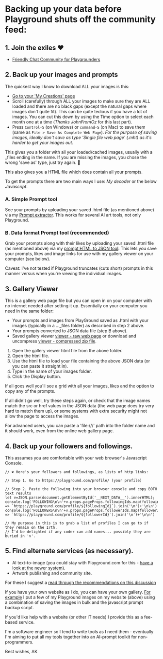 
# Backing up your data before Playground shuts off the community feed:

## 1. Join the exiles ❤️
- [Friendly Chat Community for Playgrounders](https://discord.gg/3QK2B3zhGb)

## 2. Back up your images and prompts

The quickest way I know to download ALL your images is this:
- [Go to your 'My Creations' page](https://playground.com/me)
- Scroll (carefully) through ALL your images to make sure they are ALL loaded and there are no black gaps (except the natural gaps where images don't quite fit). This can be quite tedious if you have a lot of images. 
You can cut this down by using the Time option to select each month one at a time (*Thanks JohnFromOz* for this last part).
- Press `Control-S` (on Windows) or `command-S` (on Mac) to save them (same as `File > Save As Complete Web Page`). *For the purpose of saving images, ideally don't save as type 'Single file web page' (.mht) as it's harder to get your images out.*

This gives you a folder with all your loaded/cached images, usually with a _files ending in the name. If you are missing the images, you chose the wrong 'save as' type, just try again. 🙂

This also gives you a HTML file which does contain all your prompts.

To get the prompts there are two main ways I use: *My decoder* or the below *Javascript*. 

### A. Simple Prompt tool
See your prompts by uploading your saved .html file (as mentioned above) via my [Prompt extractor](https://akingdom.github.io/ai_tools/prompt-extraction.html). This works for several AI art tools, not only Playground.

### B. Data format Prompt tool (recommended)
Grab your prompts along with their likes by uploading your saved .html file (as mentioned above) via my [prompt HTML to JSON tool](https://github.com/akingdom/akingdom.github.io/ai_tools/prompt-html-to-json.html). This lets you save your prompts, likes and image links for use with my gallery viewer on your computer (see below).

Caveat: I've not tested if Playground truncates (cuts short) prompts in this manner versus when you're viewing the individual images.

## 3. Gallery Viewer
This is a gallery web page file but you can open in on your computer with no internet needed after setting it up. Essentially on your computer you need in the same folder:

- Your prompts and images from PlayGround saved as .html with your images (typically in a ..._files folder) as described in step 2 above.
- Your prompts converted to JSON data file (step B above).
- Saved gallery viewer [viewer - raw web page](../ai_tools/prompt-backup-viewer.html) or download and uncompress [viewer - compressed zip file](../ai_tools/prompt-backup-viewer.html.zip). 

1. Open the gallery viewer html file from the above folder.
2. Open the html file.
3. Use the html file to load your file containing the above JSON data (or you can paste it straight in).
4. Type in the name of your images folder.
5. Click the Display button.

If all goes well you'll see a grid with all your images, likes and the option to copy any of the prompts. 

If all didn't go well, try these steps again, or check that the image names match the src or href values in the JSON data (the web page does try very hard to match them up), or some systems with extra security might not allow the page to access the images.

For advanced users, you can paste a 'file:///' path into the folder name and it should work, even from the online web gallery page.

## 4. Back up your followers and followings.
This assumes you are comfortable with your web browser's Javascript Console.


    // ❤️ Here's your followers and followings, as lists of http links:
    
    // Step 1. Go to https://playground.com/profile/ (your profile)
    
    // Step 2. Paste the following into your browser console and copy BOTH text results
    let v=JSON.parse(document.getElementById('__NEXT_DATA__').innerHTML);
    console.log('FOLLOWING\n\n'+v.props.pageProps.followingIds.map(followingId => `https://playground.com/profile/${followingId}`).join('\n')+'\n\n')
    console.log('FOLLOWERS\n\n'+v.props.pageProps.followerIds.map(followerId => `https://playground.com/profile/${followerId}`).join('\n')+'\n\n')
    
    // My purpose in this is to grab a list of profiles I can go to if they remain on the 17th.
    // I'd be delighted if any coder can add names... possibly they are buried in 'v'.


## 5. Find alternate services (as necessary).
- AI text-to-image (you could stay with Playground.com for this - [have a look at the newer system](https://playground.com/design/c/art)).
- Artwork publishing and community site.

For these I suggest a [read through the recommendations on this discussion](https://discord.com/channels/1108515559164883107/1138316277211996181/1306088534008008736)

If you have your own website as I do, you can have your own gallery.
[For example](https://akingdom.github.io/art2/) I put a few of my Playground images on my website (above) using a combination of saving the images in bulk and the javascript prompt backup script.

If you'd like help with a website (or other IT needs) I provide this as a fee-based service.

I'm a software engineer so I tend to write tools as I need them - eventually I'm aiming to put all my tools together into an AI-prompt toolkit for non-programmers.

Best wishes,
AK

